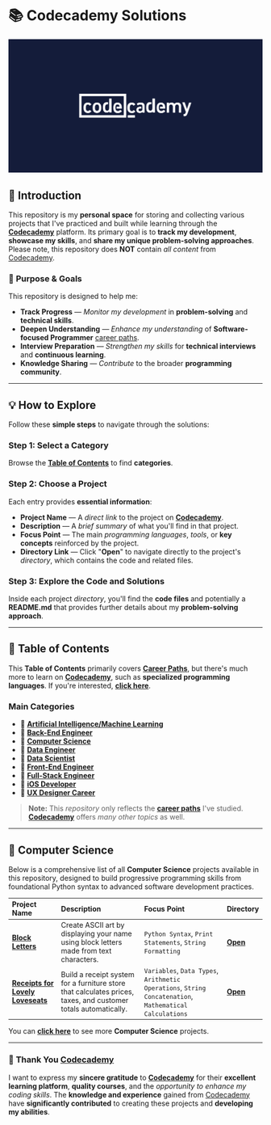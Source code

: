 # 📚 **Codecademy Solutions**

[![Codecadmey Logo](./image/codecademy-logo.png)](https://www.codecademy.com/)

## 📗 **Introduction**

This repository is my **personal space** for storing and collecting various projects that I've practiced and built while learning through the [**Codecademy**](https://www.codecademy.com/) platform. Its primary goal is to **track my development**, **showcase my skills**, and **share my unique problem-solving approaches**. Please note, this repository does **NOT** contain *all content* from [Codecademy](https://www.codecademy.com/).

### 🎯 **Purpose & Goals**
This repository is designed to help me:

* **Track Progress** — *Monitor my development* in **problem-solving** and **technical skills**.
* **Deepen Understanding** — *Enhance my understanding* of **Software-focused Programmer** [career paths](https://www.codecademy.com/catalog/subject/all).
* **Interview Preparation** — *Strengthen my skills* for **technical interviews** and **continuous learning**.
* **Knowledge Sharing** — *Contribute* to the broader **programming community**.

---

## 💡 **How to Explore**

Follow these **simple steps** to navigate through the solutions:

### **Step 1: Select a Category**

Browse the [**Table of Contents**](#-table-of-contents) to find **categories**.

### **Step 2: Choose a Project**

Each entry provides **essential information**:

* **Project Name** — A *direct link* to the project on [**Codecademy**](https://www.codecademy.com/).
* **Description** — A *brief summary* of what you'll find in that project.
* **Focus Point** — The main *programming languages*, *tools*, or **key concepts** reinforced by the project.
* **Directory Link** — Click "**Open**" to navigate directly to the project's *directory*, which contains the code and related files.

### **Step 3: Explore the Code and Solutions**

Inside each project *directory*, you'll find the **code files** and potentially a **README.md** that provides further details about my **problem-solving approach**.

---

## 📖 **Table of Contents**

This **Table of Contents** primarily covers [**Career Paths**](https://www.codecademy.com/catalog/subject/all), but there's much more to learn on [**Codecademy**](https://www.codecademy.com/), such as **specialized programming languages**. If you're interested, [**click here**](https://www.codecademy.com/).

### Main Categories

* 📂 [**Artificial Intelligence/Machine Learning**]()
* 📂 [**Back-End Engineer**]()
* 📂 [**Computer Science**](./computer-science/)
* 📂 [**Data Engineer**]()
* 📂 [**Data Scientist**]()
* 📂 [**Front-End Engineer**]()
* 📂 [**Full-Stack Engineer**]()
* 📂 [**iOS Developer**]()
* 📂 [**UX Designer Career**]()

> **Note:** This *repository* only reflects the [**career paths**](https://www.codecademy.com/catalog/subject/all) I've studied. [**Codecademy**](https://www.codecademy.com/) offers *many other topics* as well.

---

## 📂 **Computer Science**

Below is a comprehensive list of all **Computer Science** projects available in this repository, designed to build progressive programming skills from foundational Python syntax to advanced software development practices.

| Project Name | Description | Focus Point | Directory |
| :------------------------- | :------------------------------------------------------------------------------------------------------------------------------------------------------------------------------------------- | :---------------------------------- | :---------------------- |
| [**Block Letters**](https://www.codecademy.com/journeys/computer-science/paths/cscj-22-intro-to-programming/tracks/cscj-22-introduction-to-computer-science-career-path/modules/cscj-22-python-hello-world/projects/python-block-letters) | Create ASCII art by displaying your name using block letters made from text characters. | `Python Syntax`, `Print Statements`, `String Formatting` | [**Open**](./computer-science/01-block-letters/) |
| [**Receipts for Lovely Loveseats**](https://www.codecademy.com/journeys/computer-science/paths/cscj-22-intro-to-programming/tracks/cscj-22-introduction-to-computer-science-career-path/modules/cscj-22-python-hello-world/projects/python-furniture-store) | Build a receipt system for a furniture store that calculates prices, taxes, and customer totals automatically. | `Variables`, `Data Types`, `Arithmetic Operations`, `String Concatenation`, `Mathematical Calculations` | [**Open**](./computer-science/02-receipts-for-lovely-loveseats/) |

You can [**click here**](./computer-science/) to see more **Computer Science** projects.

---

### 🙏 **Thank You [Codecademy](https://www.codecademy.com/)**

I want to express my **sincere gratitude** to [**Codecademy**](https://www.codecademy.com/) for their **excellent learning platform**, **quality courses**, and the *opportunity to enhance my coding skills*. The **knowledge and experience** gained from [Codecademy](https://www.codecademy.com/) have **significantly contributed** to creating these projects and **developing my abilities**.